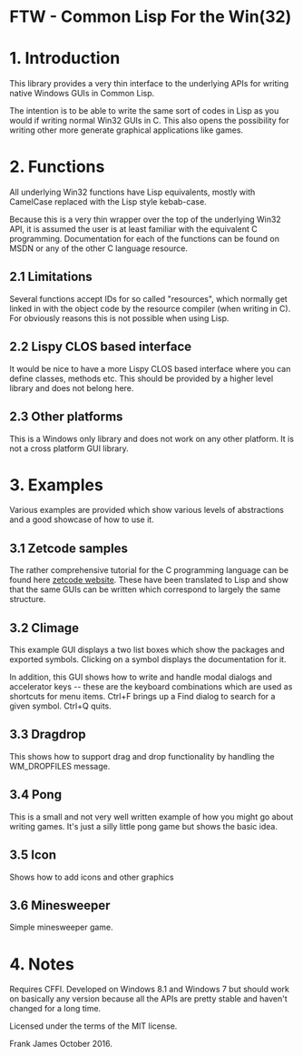 
# FTW - Common Lisp For the Win(32) 

# 1. Introduction 
This library provides a very thin interface to the underlying
APIs for writing native Windows GUIs in Common Lisp.

The intention is to be able to write the same sort of codes in Lisp as you
would if writing normal Win32 GUIs in C. This also opens the possibility
for writing other more generate graphical applications like games.

# 2. Functions
All underlying Win32 functions have Lisp equivalents, mostly with CamelCase replaced with the Lisp style kebab-case.

Because this is a very thin wrapper over the top of the underlying Win32 API,
it is assumed the user is at least familiar with the equivalent C programming.
Documentation for each of the functions can be found on MSDN or any of
the other C language resource.

## 2.1 Limitations
Several functions accept IDs for so called "resources", which normally get linked
in with the object code by the resource compiler (when writing in C). For
obviously reasons this is not possible when using Lisp. 

## 2.2 Lispy CLOS based interface
It would be nice to have a more Lispy CLOS based interface where you
can define classes, methods etc. This should be provided by a higher level
library and does not belong here.

## 2.3 Other platforms
This is a Windows only library and does not work on any other platform.
It is not a cross platform GUI library.

# 3. Examples
Various examples are provided which show various levels of abstractions and a
good showcase of how to use it.

## 3.1 Zetcode samples
The rather comprehensive tutorial for the C programming language can be
found here [zetcode website](http://zetcode.com/gui/winapi/).
These have been translated to Lisp and show that the same GUIs can be written
which correspond to largely the same structure.

## 3.2 Climage
This example GUI displays a two list boxes which show the packages and
exported symbols. Clicking on a symbol displays the documentation for it.

In addition, this GUI shows how to write and handle modal dialogs
and accelerator keys -- these are the keyboard combinations which
are used as shortcuts for menu items.
Ctrl+F brings up a Find dialog to search for a given symbol. Ctrl+Q quits.

## 3.3 Dragdrop
This shows how to support drag and drop functionality by handling the WM_DROPFILES message.

## 3.4 Pong
This is a small and not very well written example of how you might go about
writing games. It's just a silly little pong game but shows the basic idea.

## 3.5 Icon
Shows how to add icons and other graphics

## 3.6 Minesweeper
Simple minesweeper game.

# 4. Notes
Requires CFFI. Developed on Windows 8.1 and Windows 7 but should work on
basically any version because all the APIs are pretty stable and haven't changed
for a long time.

Licensed under the terms of the MIT license.

Frank James
October 2016.





